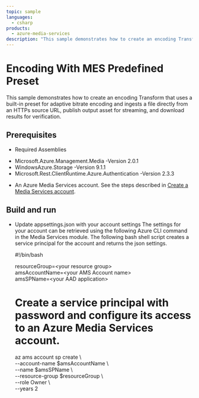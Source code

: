 ```yaml
---
topic: sample
languages:
  - csharp
products:
  - azure-media-services
description: "This sample demonstrates how to create an encoding Transform that uses a built-in preset for adaptive bitrate encoding."
---
```


# Encoding With MES Predefined Preset

This sample demonstrates how to create an encoding Transform that uses a built-in preset for adaptive bitrate encoding and ingests a file directly from an HTTPs source URL, publish output asset for streaming, and download results for verification.

## Prerequisites

* Required Assemblies

- Microsoft.Azure.Management.Media -Version 2.0.1
- WindowsAzure.Storage -Version 9.1.1
- Microsoft.Rest.ClientRuntime.Azure.Authentication -Version 2.3.3

* An Azure Media Services account. See the steps described in [Create a Media Services account](https://docs.microsoft.com/azure/media-services/latest/create-account-cli-quickstart).

## Build and run

* Update appsettings.json with your account settings The settings for your account can be retrieved using the following Azure CLI command in the Media Services module. The following bash shell script creates a service principal for the account and returns the json settings.

    #!/bin/bash
    
    resourceGroup=&lt;your resource group&gt;\
    amsAccountName=&lt;your AMS Account name&gt;\
    amsSPName=&lt;your AAD application&gt; 

    # Create a service principal with password and configure its access to an Azure Media Services account.
    az ams account sp create  \\\
    --account-name $amsAccountName  \\\
    --name $amsSPName  \\\
    --resource-group $resourceGroup  \\\
    --role Owner  \\\
    --years 2
